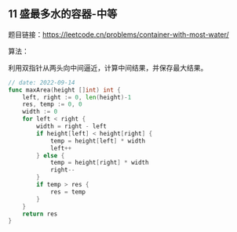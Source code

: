 ## 11 盛最多水的容器-中等

题目链接：https://leetcode.cn/problems/container-with-most-water/

算法：

利用双指针从两头向中间逼近，计算中间结果，并保存最大结果。

```go
// date: 2022-09-14
func maxArea(height []int) int {
    left, right := 0, len(height)-1
    res, temp := 0, 0
    width := 0
    for left < right {
        width = right - left
        if height[left] < height[right] {
            temp = height[left] * width
            left++
        } else {
            temp = height[right] * width
            right--
        }
        if temp > res {
            res = temp
        }
    }
    return res
}
```

